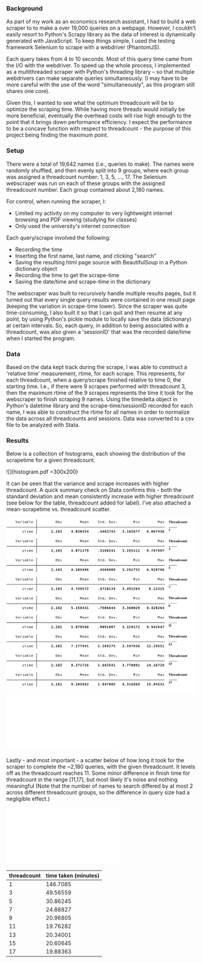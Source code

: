 ### Background
As part of my work as an economics research assistant, I had to build a web scraper to to make a over 19,000 queries on a webpage. However, I couldn't easily resort to Python's Scrapy library as the data of interest is dynamically generated with JavaScript. To keep things simple, I used the testing framework Selenium to scrape with a webdriver (PhantomJS).

Each query takes from 4 to 10 seconds. Most of this query time came from the I/O with the webdriver. To speed up the whole process, I implemented as a multithreaded scraper with Python's threading library – so that multiple webdrivers can make separate queries simultaneously. (I may have to be more careful with the use of the word "simultaneously", as this program still shares one core).

Given this, I wanted to see what the optimum threadcount will be to optimize the scraping time. While having more threads would initially be more beneficial, eventually the overhead costs will rise high enough to the point that it brings down performance efficiency. I expect the performance to be a concave function with respect to threadcount - the purpose of this project being finding the maximum point.

### Setup
There were a total of 19,642 names (i.e., queries to make). The names were randomly shuffled, and then evenly split into 9 groups, where each group was assigned a threadcount number: 1, 3, 5, ..., 17. The Selenium webscraper was run on each of these groups with the assigned threadcount number. Each group contained about 2,180 names.

For control, when running the scraper, I:
- Limited my activity on my computer to very lightweight internet browsing and PDF viewing (studying for classes)
- Only used the university's internet connection

Each query/scrape involved the following:
- Recording the time
- Inserting the first name, last name, and clicking "search"
- Saving the resulting html page source with BeautifulSoup in a Python dictionary object
- Recording the time to get the scrape-time
- Saving the date/time and scrape-time in the dictionary

The webscraper was built to recursively handle multiple results pages, but it turned out that every single query results were contained in one result page (keeping the variation in scrape-time lower). Since the scraper was quite time-consuming, I also built it so that I can quit and then resume at any point, by using Python's pickle module to locally save the data (dictionary) at certain intervals. So, each query, in addition to being associated with a threadcount, was also given a 'sessionID' that was the recorded date/time when I started the program.

### Data
Based on the data kept track during the scrape, I was able to construct a 'relative time' measurement, rtime, for each scrape. This represents, for each threadcount, when a query/scrape finished relative to time 0, the starting time. I.e., if there were 9 scrapes performed with threadcount 3, then the maximum rtime of the 9 scrapes represents the time it took for the webscraper to finish scraping 9 names. Using the timedelta object in Python's datetime library and the scrape-time/sessionID recorded for each name, I was able to construct the rtime for all names in order to normalize the data across all threadcounts and sessions. Data was converted to a csv file to be analyzed with Stata.

### Results
Below is a collection of histograms, each showing the distribution of the scrapetime for a given threadcount. 

![](histogram.pdf =300x200)

It can be seen that the variance and scrape increases with higher threadcount. A quick summary check on Stata confirms this - both the standard deviation and mean consistently increase with higher threadcount (see below for the table, threadcount added for label). I've also attached a mean-scrapetime vs. threadcount scatter.

![](scrapetime_stats.png)
![](average_scrapetime.pdf)

Lastly - and most important - a scatter below of how long it took for the scraper to complete the ~2,180 queries, with the given threadcount. It levels off as the threadcount reaches 11. Some minor difference in finish time for threadcount in the range \[11,17], but most likely it's noise and nothing meaningful (Note that the number of names to search differed by at most 2 across different threadcount groups, so the difference in query size had a negligible effect.)

![](finish.pdf)

|threadcount|time taken (minutes)|
|---------|---------|
|1|146.7085|
|3|49.56559|
|5|30.86245|
|7|24.88827|
|9|20.96805|
|11|19.76282|
|13|20.34001|
|15|20.60645|
|17|19.88363|







